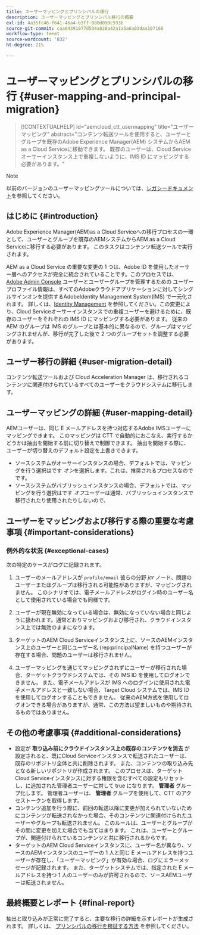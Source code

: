 ```yaml
---
title: ユーザーマッピングとプリンシパルの移行
description: ユーザーマッピングとプリンシパル移行の概要
exl-id: 4a35fc46-f641-46a4-b3ff-080d090c593b
source-git-commit: caa04391077d594a828a42a1a5a6a03daa107168
workflow-type: tm+mt
source-wordcount: '832'
ht-degree: 21%

---
```


# ユーザーマッピングとプリンシパルの移行 {#user-mapping-and-principal-migration}

>[!CONTEXTUALHELP]
>id="aemcloud_ctt_usermapping"
>title="ユーザーマッピング"
>abstract="コンテンツ転送ツールを使用すると、ユーザーとグループを既存のAdobe Experience Manager(AEM) システムからAEM as a Cloud Serviceに移動できます。 既存のユーザーは、Cloud Service オーサーインスタンス上で重複しないように、IMS ID にマッピングする必要があります。"

>[!NOTE]
>以前のバージョンのユーザーマッピングツールについては、[レガシードキュメント](/help/journey-migration/content-transfer-tool/user-mapping-tool-legacy/considerations-user-mapping-tool-legacy.md)を参照してください。

## はじめに {#introduction}

Adobe Experience Manager(AEM)as a Cloud Serviceへの移行プロセスの一環として、ユーザーとグループを既存のAEMシステムからAEM as a Cloud Serviceに移行する必要があります。 このタスクはコンテンツ転送ツールで実行されます。

AEM as a Cloud Service の重要な変更の 1 つは、Adobe ID を使用したオーサー層へのアクセスが完全に統合されていることです。このプロセスでは、 [Adobe Admin Console](https://helpx.adobe.com/jp/enterprise/using/admin-console.html) ユーザーとユーザーグループを管理するための ユーザープロファイル情報は、すべてのAdobeクラウドアプリケーションに対してシングルサインオンを提供するAdobeIdentity Management System(IMS) で一元化されます。 詳しくは、[Identity Management](https://experienceleague.adobe.com/docs/experience-manager-cloud-service/content/overview/what-is-new-and-different.html#identity-management) を参照してください。この変更により、Cloud Serviceオーサーインスタンスでの重複ユーザーを避けるために、既存のユーザーをそれぞれの IMS ID にマッピングする必要があります。 従来の AEM のグループは IMS のグループとは基本的に異なるので、グループはマッピングされませんが、移行が完了した後で 2 つのグループセットを調整する必要があります。

## ユーザー移行の詳細 {#user-migration-detail}

コンテンツ転送ツールおよび Cloud Acceleration Manager は、移行されるコンテンツに関連付けられているすべてのユーザーをクラウドシステムに移行します。

## ユーザーマッピングの詳細 {#user-mapping-detail}

AEMユーザーは、同じ E メールアドレスを持つ対応するAdobe IMSユーザーにマッピングできます。  このマッピングは CTT で自動的におこなえ、実行するかどうかは抽出を開始する前に切り替えで制御できます。 抽出を開始する際に、ユーザーが切り替えのデフォルト設定を上書きできます。

* ソースシステムがオーサーインスタンスの場合、デフォルトでは、マッピングを行う選択はです _オン_&#x200B;を選択します。これは、推奨されるプロセスなのでです。
* ソースシステムがパブリッシュインスタンスの場合、デフォルトでは、マッピングを行う選択はです _オフ_&#x200B;ユーザーは通常、パブリッシュインスタンスで移行されたり使用されたりしないので、

## ユーザーをマッピングおよび移行する際の重要な考慮事項 {#important-considerations}


### 例外的な状況 {#exceptional-cases}

次の特定のケースがログに記録されます。

1. ユーザーのメールアドレスが `profile/email` 彼らの分野 *jcr* ノード、問題のユーザーまたはグループは移行される可能性がありますが、マッピングされません。 このシナリオでは、電子メールアドレスがログイン時のユーザー名として使用されている場合でも同様です。

1. ユーザーが現在無効になっている場合は、無効になっていない場合と同じように扱われます。通常どおりマッピングおよび移行され、クラウドインスタンス上では無効のままになります。

1. ターゲットのAEM Cloud Serviceインスタンス上に、ソースのAEMインスタンス上のユーザーと同じユーザー名 (rep:principalName) を持つユーザーが存在する場合、問題のユーザーは移行されません。

1. ユーザーマッピングを通じてマッピングされずにユーザーが移行された場合、ターゲットクラウドシステムでは、その IMS ID を使用してログオンできません。 また、電子メールアドレスが IMS へのログインに使用された電子メールアドレスと一致しない場合、Target Cloud システムでは、IMS ID を使用してログオンすることもできません。 従来のAEM方式を使用してログオンできる場合がありますが、通常、この方法は望ましいものや期待されるものではありません。


## その他の考慮事項 {#additional-considerations}

* 設定が **取り込み前にクラウドインスタンス上の既存のコンテンツを消去** が設定されると、既にCloud Serviceインスタンスで転送されたユーザーは、既存のリポジトリ全体と共に削除されます。 また、コンテンツの取り込み先となる新しいリポジトリが作成されます。 このプロセスは、ターゲットCloud Serviceインスタンスに対する権限を含むすべての設定もリセットし、に追加された管理者ユーザーに対して true になります。 **管理者** グループ化します。 管理者ユーザーは、 **管理者** グループを使用して、CTT のアクセストークンを取得します。
* コンテンツ追加を行う際に、前回の転送以降に変更が加えられていないためにコンテンツが転送されなかった場合、そのコンテンツに関連付けられたユーザーやグループも転送されません。 このルールは、ユーザーとグループがその間に変更を加えた場合でも当てはまります。 これは、ユーザーとグループが、関連付けられているコンテンツと共に移行されるからです。
* ターゲットのAEM Cloud Serviceインスタンスに、ユーザー名が異なり、ソースのAEMインスタンスのユーザーの 1 人と同じ E メールアドレスを持つユーザーが存在し、「ユーザーマッピング」が有効な場合、ログにエラーメッセージが記録されます。 また、ターゲットシステムでは、指定された E メールアドレスを持つ 1 人のユーザーのみが許可されるので、ソースAEMユーザーは転送されません。

## 最終概要とレポート {#final-report}

抽出と取り込みが正常に完了すると、主要な移行の詳細を示すレポートが生成されます。 詳しくは、 [プリンシパルの移行を検証する方法](/help/journey-migration/content-transfer-tool/using-content-transfer-tool/validating-content-transfers.md#how-to-validate-principal-migration) を参照してください。
